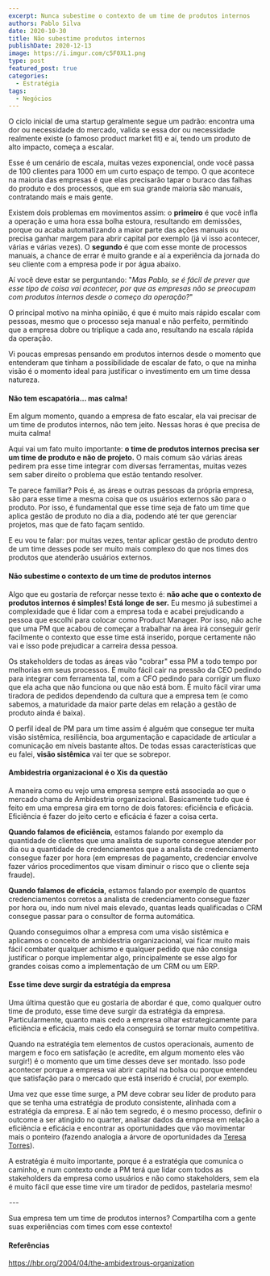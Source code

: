 ```yaml
---
excerpt: Nunca subestime o contexto de um time de produtos internos
authors: Pablo Silva
date: 2020-10-30
title: Não subestime produtos internos
publishDate: 2020-12-13
image: https://i.imgur.com/c5F0XL1.png
type: post
featured_post: true
categories:
  - Estratégia
tags:
  - Negócios
---
```


O ciclo inicial de uma startup geralmente segue um padrão: encontra uma
dor ou necessidade do mercado, valida se essa dor ou necessidade
realmente existe (o famoso product market fit) e aí, tendo um produto de
alto impacto, começa a escalar.

Esse é um cenário de escala, muitas vezes exponencial, onde você passa
de 100 clientes para 1000 em um curto espaço de tempo. O que acontece na
maioria das empresas é que elas precisarão tapar o buraco das falhas do
produto e dos processos, que em sua grande maioria são manuais,
contratando mais e mais gente. 

Existem dois problemas em movimentos assim: o **primeiro** é que você
infla a operação e uma hora essa bolha estoura, resultando em demissões,
porque ou acaba automatizando a maior parte das ações manuais ou precisa
ganhar margem para abrir capital por exemplo (já vi isso acontecer,
várias e várias vezes). O **segundo** é que com esse monte de processos
manuais, a chance de errar é muito grande e aí a experiência da jornada
do seu cliente com a empresa pode ir por água abaixo.

Aí você deve estar se perguntando: "*Mas Pablo, se é fácil de prever que
esse tipo de coisa vai acontecer, por que as empresas não se preocupam
com produtos internos desde o começo da operação?*"

O principal motivo na minha opinião, é que é muito mais rápido escalar
com pessoas, mesmo que o processo seja manual e não perfeito, permitindo
que a empresa dobre ou triplique a cada ano, resultando na escala rápida
da operação.

Vi poucas empresas pensando em produtos internos desde o momento que
entenderam que tinham a possibilidade de escalar de fato, o que na minha
visão é o momento ideal para justificar o investimento em um time dessa
natureza.

#### Não tem escapatória... mas calma!

Em algum momento, quando a empresa de fato escalar, ela vai precisar de
um time de produtos internos, não tem jeito. Nessas horas é que precisa
de muita calma!

Aqui vai um fato muito importante: **o time de produtos internos precisa
ser um time de produto e não de projeto.** O mais comum são várias áreas
pedirem pra esse time integrar com diversas ferramentas, muitas vezes
sem saber direito o problema que estão tentando resolver.

Te parece familiar? Pois é, as áreas e outras pessoas da própria
empresa, são para esse time a mesma coisa que os usuários externos são
para o produto. Por isso, é fundamental que esse time seja de fato um
time que aplica gestão de produto no dia a dia, podendo até ter que
gerenciar projetos, mas que de fato façam sentido. 

E eu vou te falar: por muitas vezes, tentar aplicar gestão de produto
dentro de um time desses pode ser muito mais complexo do que nos times
dos produtos que atenderão usuários externos.

#### Não subestime o contexto de um time de produtos internos

Algo que eu gostaria de reforçar nesse texto é: **não ache que o
contexto de produtos internos é simples! Está longe de ser.** Eu mesmo
já subestimei a complexidade que é lidar com a empresa toda e acabei
prejudicando a pessoa que escolhi para colocar como Product Manager. Por
isso, não ache que uma PM que acabou de começar a trabalhar na área irá
conseguir gerir facilmente o contexto que esse time está inserido,
porque certamente não vai e isso pode prejudicar a carreira dessa
pessoa.

Os stakeholders de todas as áreas vão "cobrar" essa PM a todo tempo por
melhorias em seus processos. É muito fácil cair na pressão da CEO
pedindo para integrar com ferramenta tal, com a CFO pedindo para
corrigir um fluxo que ela acha que não funciona ou que não está bom. É
muito fácil virar uma tiradora de pedidos dependendo da cultura que a
empresa tem (e como sabemos, a maturidade da maior parte delas em
relação a gestão de produto ainda é baixa).

O perfil ideal de PM para um time assim é alguém que consegue ter muita
visão sistêmica, resiliência, boa argumentação e capacidade de articular
a comunicação em níveis bastante altos. De todas essas características
que eu falei, **visão sistêmica** vai ter que se sobrepor.

#### Ambidestria organizacional é o Xis da questão

A maneira como eu vejo uma empresa sempre está associada ao que o
mercado chama de Ambidestria organizacional. Basicamente tudo que é
feito em uma empresa gira em torno de dois fatores: eficiência e
eficácia. Eficiência é fazer do jeito certo e eficácia é fazer a coisa
certa.

**Quando falamos de eficiência**, estamos falando por exemplo da
quantidade de clientes que uma analista de suporte consegue atender por
dia ou a quantidade de credenciamentos que a analista de credenciamento
consegue fazer por hora (em empresas de pagamento, credenciar envolve
fazer vários procedimentos que visam diminuir o risco que o cliente seja
fraude).

**Quando falamos de eficácia**, estamos falando por exemplo de quantos
credenciamentos corretos a analista de credenciamento consegue fazer por
hora ou, indo num nível mais elevado, quantas leads qualificadas o CRM
consegue passar para o consultor de forma automática.

Quando conseguimos olhar a empresa com uma visão sistêmica e aplicamos o
conceito de ambidestria organizacional, vai ficar muito mais fácil
combater qualquer achismo e qualquer pedido que não consiga justificar o
porque implementar algo, principalmente se esse algo for grandes coisas
como a implementação de um CRM ou um ERP.

#### Esse time deve surgir da estratégia da empresa

Uma última questão que eu gostaria de abordar é que, como qualquer outro
time de produto, esse time deve surgir da estratégia da empresa.
Particularmente, quanto mais cedo a empresa olhar estrategicamente para
eficiência e eficácia, mais cedo ela conseguirá se tornar muito
competitiva.

Quando na estratégia tem elementos de custos operacionais, aumento de
margem e foco em satisfação (e acredite, em algum momento eles vão
surgir!) é o momento que um time desses deve ser montado. Isso pode
acontecer porque a empresa vai abrir capital na bolsa ou porque entendeu
que satisfação para o mercado que está inserido é crucial, por exemplo.

Uma vez que esse time surge, a PM deve cobrar seu líder de produto para
que se tenha uma estratégia de produto consistente, alinhada com a
estratégia da empresa. E aí não tem segredo, é o mesmo processo, definir
o outcome a ser atingido no quarter, analisar dados da empresa em
relação a eficiência e eficácia e encontrar as oportunidades que vão
movimentar mais o ponteiro (fazendo analogia a árvore de oportunidades
da [Teresa Torres](https://medium.com/u/dc6ee2fb8502)).

A estratégia é muito importante, porque é a estratégia que comunica o
caminho, e num contexto onde a PM terá que lidar com todos as
stakeholders da empresa como usuários e não como stakeholders, sem ela é
muito fácil que esse time vire um tirador de pedidos, pastelaria mesmo!

 --- 

Sua empresa tem um time de produtos internos? Compartilha com a gente
suas experiências com times com esse contexto!

#### Referências

<https://hbr.org/2004/04/the-ambidextrous-organization>